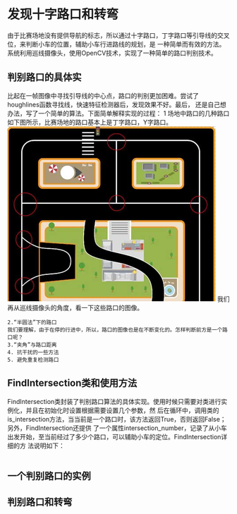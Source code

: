 
# 发现十字路口和转弯
由于比赛场地没有提供导航的标志，所以通过十字路口，丁字路口等引导线的交叉位，来判断小车的位置，辅助小车行进路线的规划，是
一种简单而有效的方法。系统利用巡线摄像头，使用OpenCV技术，实现了一种简单的路口判别技术。
## 判别路口的具体实
比起在一帧图像中寻找引导线的中心点，路口的判别更加困难。尝试了houghlines函数寻找线，快速特征检测器后，发现效果不好。最后，
还是自己想办法，写了一个简单的算法。下面简单解释实现的过程：
    1 场地中路口的几种路口
    如下图所示，比赛场地的路口基本上是丁字路口，Y字路口。
    ![map](https://github.com/lonerlin/SelfDrivingCVCar/blob/testing/Tutorial/pic/map.jpg)
    我们再从巡线摄像头的角度，看一下这些路口的图像。

    2.“半圆法”下的路口
    我们要理解，由于在停的行进中，所以，路口的图像也是在不断变化的。怎样判断前方是一个路口呢？
    3.“夹角”与路口距离
    4. 抗干扰的一些方法
    5. 避免重复检测路口

## FindIntersection类和使用方法
FindIntersection类封装了判别路口算法的具体实现。使用时候只需要对类进行实例化，并且在初始化时设置根据需要设置几个参数，然
后在循环中，调用类的is_intersection方法，当当前是一个路口时，该方法返回True，否则返回False；另外，FindIntersection还提供
了一个属性intersection_number，记录了从小车出发开始，至当前经过了多少个路口，可以辅助小车的定位。FindIntersection详细的方
法说明如下：
````python

````
## 一个判别路口的实例
## 判别路口和转弯



